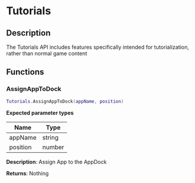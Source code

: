 Tutorials
=========

Description
-----------

The Tutorials API includes features specifically intended for
tutorialization, rather than normal game content

Functions
---------

### AssignAppToDock

``` lua
Tutorials.AssignAppToDock(appName, position)
```

**Expected parameter types**

| Name     | Type   |
|----------|--------|
| appName  | string |
| position | number |

**Description**: Assign App to the AppDock

**Returns**: Nothing
